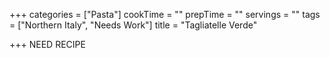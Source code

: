 +++
categories = ["Pasta"]
cookTime = ""
prepTime = ""
servings = ""
tags = ["Northern Italy", "Needs Work"]
title = "Tagliatelle Verde"

+++
NEED RECIPE